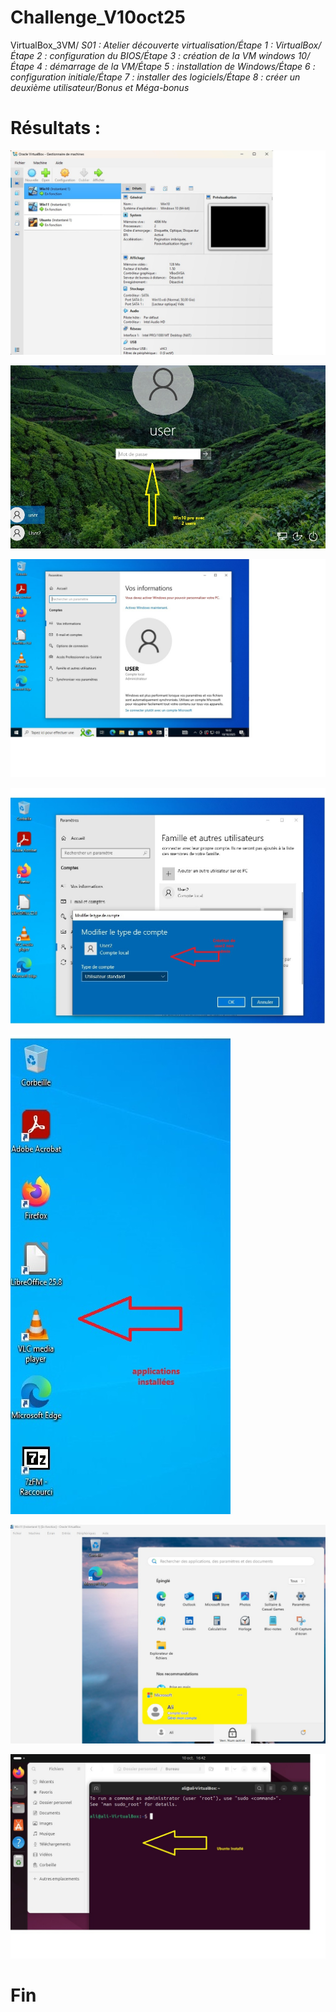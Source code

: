 # Challenge_V10oct25
VirtualBox_3VM/
*S01 : Atelier découverte virtualisation/Étape 1 : VirtualBox/Étape 2 : configuration du BIOS/Étape 3 : création de la VM windows 10/Étape 4 : démarrage de la VM/Étape 5 : installation de Windows/Étape 6 : configuration initiale/Étape 7 : installer des logiciels/Étape 8 : créer un deuxième utilisateur/Bonus et Méga-bonus*
# Résultats :


![1-VB_3vm](ch2-virtualBox.images/1-VB_3vm.jpg)

![2-VB_win10_user1&2](ch2-virtualBox.images/2-VB_win10_user1&2.jpg)

![3-VB_win10_compteL](ch2-virtualBox.images/3-VB_win10_compteL.jpg)

![4-VB_win10_compteL_nonAdmin_user2](ch2-virtualBox.images/4-VB_win10_compteL_nonAdmin_user2.jpg)

![5-VB_win10_application](ch2-virtualBox.images/5-VB_win10_application.jpg)

![6-VB_win11local](ch2-virtualBox.images/6-VB_win11local.jpg)

![7-VB_ubunto](ch2-virtualBox.images/7-VB_ubunto.jpg)



# Fin #
